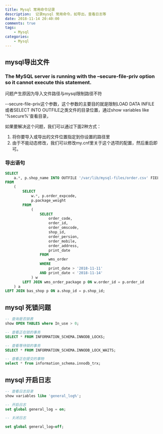 ```yaml
---
title: Mysql 常用命令记录
description:  记录mysql 常用命令，如导出，查看日志等
date: 2018-11-14 20:40:00
comments: true
tags: 
    - Mysql  
categories:
    - Mysql
---
```


## mysql导出文件



### The MySQL server is running with the –secure-file-priv option so it cannot execute this statement.

问题产生原因为导入文件路径与mysql限制路径不符

--secure-file-priv这个参数，这个参数的主要目的就是限制LOAD DATA INFILE或者SELECT INTO OUTFILE之类文件的目录位置，通过show variables like '%secure%'查看目录，

如果要解决这个问题，我们可以通过下面2种方式：

1. 将你要导入或导出的文件位置指定到你设置的路径里
2. 由于不能动态修改，我们可以修改my.cnf里关于这个选项的配置，然后重启即可。

### 导出语句
```sql
SELECT
	a.*, p.shop_name INTO OUTFILE '/var/lib/mysql-files/order.csv' FIELDS TERMINATED BY ',' LINES TERMINATED BY '\r\n'
FROM
	(
		SELECT
			w.*, p.order_expcode,
			p.package_weight
		FROM
			(
				SELECT
					order_code,
					order_id,
					order_omscode,
					shop_id,
					order_persion,
					order_mobile,
					order_address,
					print_date
				FROM
					wms_order
				WHERE
					print_date > '2018-11-11'
				AND print_date < '2018-11-14'
			) w
		LEFT JOIN wms_order_package p ON w.order_id = p.order_id
	) a
LEFT JOIN bas_shop p ON a.shop_id = p.shop_id;
```

## mysql 死锁问题
```sql
-- 查询是否锁表
show OPEN TABLES where In_use > 0;

-- 查看正在锁的事务
SELECT * FROM INFORMATION_SCHEMA.INNODB_LOCKS;

-- 查看等待锁的事务
SELECT * FROM INFORMATION_SCHEMA.INNODB_LOCK_WAITS;

-- 查看正在提交的事物
select * from information_schema.innodb_trx;
```

## mysql 开启日志
```sql
-- 查看日志目录
show variables like 'general_log%';

-- 开启日志
set global general_log = on;

-- 关闭日志

set global general_log=off;
```
